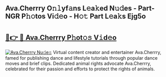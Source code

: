 ## Ava.Cherrry O𝚗𝚕yf𝚊ns L𝚎a𝚔ed N𝚞𝚍es - Part-NGR P𝚑𝚘tos Vi𝚍𝚎o - H𝚘𝚝 Part L𝚎a𝚔s Ejg5o

# <h2><a href="http://kfajs11.oniu.top/?m=Ava.Cherrry">🔗👉 🔴 Ava.Cherrry P𝚑ot𝚘𝚜 V𝚒d𝚎o</a></h2>

[![Ava.Cherrry Nu𝚍e𝚜](https://i.imgur.com/0qMVB7G.gif)](http://kfajs11.oniu.top/?m=Ava.Cherrry)
Virtual content creator and entertainer Ava.Cherrry, famed for publishing dance and lifestyle tutorials through popular dance moves and brief clips. Dedicated animal rights advocate Ava.Cherrry, celebrated for their passion and efforts to protect the rights of animals.  
